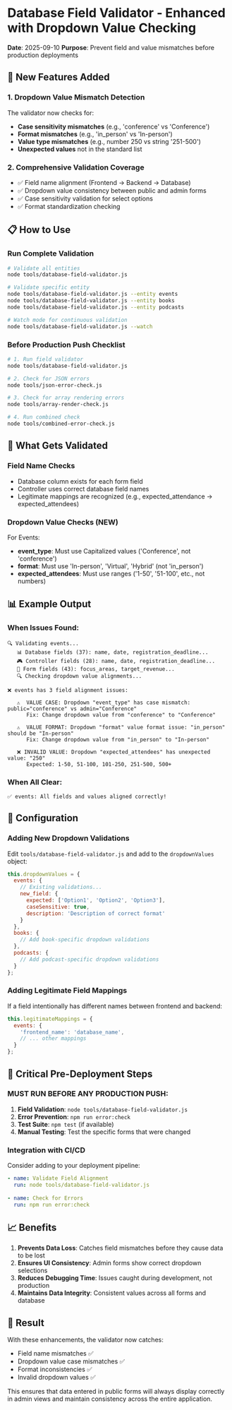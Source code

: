 # Database Field Validator - Enhanced with Dropdown Value Checking
**Date**: 2025-09-10
**Purpose**: Prevent field and value mismatches before production deployments

## 🚀 New Features Added

### 1. Dropdown Value Mismatch Detection
The validator now checks for:
- **Case sensitivity mismatches** (e.g., 'conference' vs 'Conference')
- **Format mismatches** (e.g., 'in_person' vs 'In-person')
- **Value type mismatches** (e.g., number 250 vs string '251-500')
- **Unexpected values** not in the standard list

### 2. Comprehensive Validation Coverage
- ✅ Field name alignment (Frontend → Backend → Database)
- ✅ Dropdown value consistency between public and admin forms
- ✅ Case sensitivity validation for select options
- ✅ Format standardization checking

## 📋 How to Use

### Run Complete Validation
```bash
# Validate all entities
node tools/database-field-validator.js

# Validate specific entity
node tools/database-field-validator.js --entity events
node tools/database-field-validator.js --entity books
node tools/database-field-validator.js --entity podcasts

# Watch mode for continuous validation
node tools/database-field-validator.js --watch
```

### Before Production Push Checklist
```bash
# 1. Run field validator
node tools/database-field-validator.js

# 2. Check for JSON errors
node tools/json-error-check.js

# 3. Check for array rendering errors  
node tools/array-render-check.js

# 4. Run combined check
node tools/combined-error-check.js
```

## 🎯 What Gets Validated

### Field Name Checks
- Database column exists for each form field
- Controller uses correct database field names
- Legitimate mappings are recognized (e.g., expected_attendance → expected_attendees)

### Dropdown Value Checks (NEW)
For Events:
- **event_type**: Must use Capitalized values ('Conference', not 'conference')
- **format**: Must use 'In-person', 'Virtual', 'Hybrid' (not 'in_person')
- **expected_attendees**: Must use ranges ('1-50', '51-100', etc., not numbers)

## 📊 Example Output

### When Issues Found:
```
🔍 Validating events...
   📊 Database fields (37): name, date, registration_deadline...
   🎮 Controller fields (28): name, date, registration_deadline...
   📝 Form fields (43): focus_areas, target_revenue...
   🔍 Checking dropdown value alignments...

❌ events has 3 field alignment issues:

   ⚠️  VALUE CASE: Dropdown "event_type" has case mismatch: public="conference" vs admin="Conference"
      Fix: Change dropdown value from "conference" to "Conference"
   
   ⚠️  VALUE FORMAT: Dropdown "format" value format issue: "in_person" should be "In-person"
      Fix: Change dropdown value from "in_person" to "In-person"
   
   ❌ INVALID VALUE: Dropdown "expected_attendees" has unexpected value: "250"
      Expected: 1-50, 51-100, 101-250, 251-500, 500+
```

### When All Clear:
```
✅ events: All fields and values aligned correctly!
```

## 🔧 Configuration

### Adding New Dropdown Validations
Edit `tools/database-field-validator.js` and add to the `dropdownValues` object:

```javascript
this.dropdownValues = {
  events: {
    // Existing validations...
    new_field: {
      expected: ['Option1', 'Option2', 'Option3'],
      caseSensitive: true,
      description: 'Description of correct format'
    }
  },
  books: {
    // Add book-specific dropdown validations
  },
  podcasts: {
    // Add podcast-specific dropdown validations
  }
};
```

### Adding Legitimate Field Mappings
If a field intentionally has different names between frontend and backend:

```javascript
this.legitimateMappings = {
  events: {
    'frontend_name': 'database_name',
    // ... other mappings
  }
};
```

## 🚨 Critical Pre-Deployment Steps

### MUST RUN BEFORE ANY PRODUCTION PUSH:
1. **Field Validation**: `node tools/database-field-validator.js`
2. **Error Prevention**: `npm run error:check`
3. **Test Suite**: `npm test` (if available)
4. **Manual Testing**: Test the specific forms that were changed

### Integration with CI/CD
Consider adding to your deployment pipeline:
```yaml
- name: Validate Field Alignment
  run: node tools/database-field-validator.js
  
- name: Check for Errors
  run: npm run error:check
```

## 📈 Benefits

1. **Prevents Data Loss**: Catches field mismatches before they cause data to be lost
2. **Ensures UI Consistency**: Admin forms show correct dropdown selections
3. **Reduces Debugging Time**: Issues caught during development, not production
4. **Maintains Data Integrity**: Consistent values across all forms and database

## 🎉 Result

With these enhancements, the validator now catches:
- Field name mismatches ✅
- Dropdown value case mismatches ✅  
- Format inconsistencies ✅
- Invalid dropdown values ✅

This ensures that data entered in public forms will always display correctly in admin views and maintain consistency across the entire application.